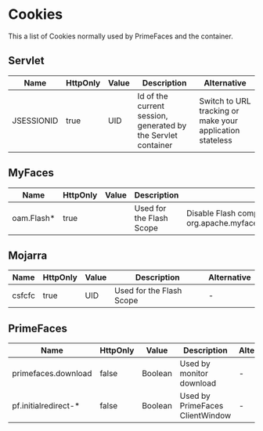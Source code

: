 # Cookies

This a list of Cookies normally used by PrimeFaces and the container.

## Servlet
| Name | HttpOnly | Value | Description | Alternative |
| --- | --- | --- | --- | --- |
| JSESSIONID | true | UID | Id of the current session, generated by the Servlet container | Switch to URL tracking or make your application stateless |

## MyFaces
| Name | HttpOnly | Value | Description | Alternative |
| --- | --- | --- | --- | --- |
| oam.Flash* | true |  | Used for the Flash Scope | Disable Flash completely with org.apache.myfaces.FLASH_SCOPE_DISABLED=true |

## Mojarra
| Name | HttpOnly | Value | Description | Alternative |
| --- | --- | --- | --- | --- |
| csfcfc | true | UID | Used for the Flash Scope | - |

## PrimeFaces
| Name | HttpOnly | Value | Description | Alternative |
| --- | --- | --- | --- | --- |
| primefaces.download | false | Boolean | Used by monitor download | - |
| pf.initialredirect-* | false | Boolean | Used by PrimeFaces ClientWindow | - |
